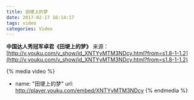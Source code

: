 ```yaml
---
title: 田埂上的梦
date: 2017-02-17 16:14:17
tags: video
categories: Video
---
```

**中国达人秀冠军卓君《田埂上的梦》**
来源：[http://v.youku.com/v_show/id_XNTYyMTM3NDcy.html?from=s1.8-1-1.2](http://v.youku.com/v_show/id_XNTYyMTM3NDcy.html?from=s1.8-1-1.2)
<!--more-->

{% media video %}
- name: "田埂上的梦"
  url: http://player.youku.com/embed/XNTYyMTM3NDcy
{% endmedia %}
